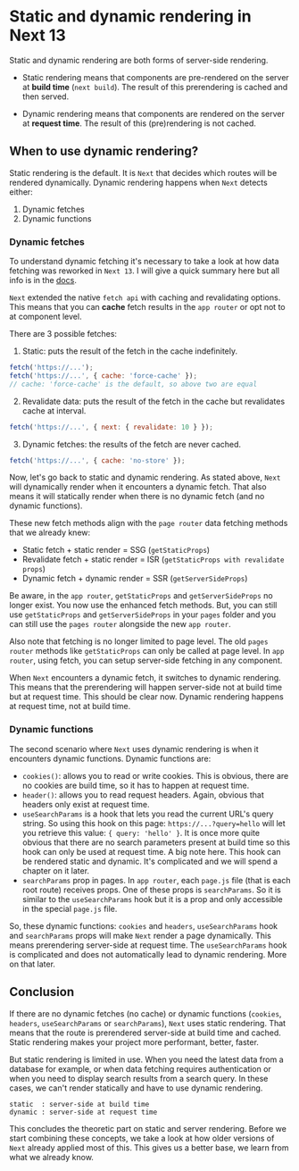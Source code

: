 # Static and dynamic rendering in Next 13

Static and dynamic rendering are both forms of server-side rendering.

- Static rendering means that components are pre-rendered on the server at **build time** (`next build`). The result of this prerendering is cached and then served.

- Dynamic rendering means that components are rendered on the server at **request time**. The result of this (pre)rendering is not cached.

## When to use dynamic rendering?

Static rendering is the default. It is `Next` that decides which routes will be rendered dynamically. Dynamic rendering happens when `Next` detects either:

1. Dynamic fetches
2. Dynamic functions

### Dynamic fetches

To understand dynamic fetching it's necessary to take a look at how data fetching was reworked in `Next 13`. I will give a quick summary here but all info is in the [docs](https://nextjs.org/docs/app/building-your-application/data-fetching).

`Next` extended the native `fetch api` with caching and revalidating options. This means that you can **cache** fetch results in the `app router` or opt not to at component level.

There are 3 possible fetches:

1. Static: puts the result of the fetch in the cache indefinitely.

```js
fetch('https://...');
fetch('https://...', { cache: 'force-cache' });
// cache: 'force-cache' is the default, so above two are equal
```

2. Revalidate data: puts the result of the fetch in the cache but revalidates cache at interval.

```js
fetch('https://...', { next: { revalidate: 10 } });
```

3. Dynamic fetches: the results of the fetch are never cached.

```js
fetch('https://...', { cache: 'no-store' });
```

Now, let's go back to static and dynamic rendering. As stated above, `Next` will dynamically render when it encounters a dynamic fetch. That also means it will statically render when there is no dynamic fetch (and no dynamic functions).

These new fetch methods align with the `page router` data fetching methods that we already knew:

- Static fetch + static render = SSG (`getStaticProps`)
- Revalidate fetch + static render = ISR (`getStaticProps with revalidate props`)
- Dynamic fetch + dynamic render = SSR (`getServerSideProps`)

Be aware, in the `app router`, `getStaticProps` and `getServerSideProps` no longer exist. You now use the enhanced fetch methods. But, you can still use `getStaticProps` and `getServerSideProps` in your `pages` folder and you can still use the `pages router` alongside the new `app router`.

Also note that fetching is no longer limited to page level. The old `pages router` methods like `getStaticProps` can only be called at page level. In `app router`, using fetch, you can setup server-side fetching in any component.

When `Next` encounters a dynamic fetch, it switches to dynamic rendering. This means that the prerendering will happen server-side not at build time but at request time. This should be clear now. Dynamic rendering happens at request time, not at build time.

### Dynamic functions

The second scenario where `Next` uses dynamic rendering is when it encounters dynamic functions. Dynamic functions are:

- `cookies()`: allows you to read or write cookies. This is obvious, there are no cookies are build time, so it has to happen at request time.
- `header()`: allows you to read request headers. Again, obvious that headers only exist at request time.
- `useSearchParams` is a hook that lets you read the current URL's query string. So using this hook on this page: `https://...?query=hello` will let you retrieve this value: `{ query: 'hello' }`. It is once more quite obvious that there are no search parameters present at build time so this hook can only be used at request time. A big note here. This hook can be rendered static and dynamic. It's complicated and we will spend a chapter on it later.
- `searchParams` prop in pages. In `app router`, each `page.js` file (that is each root route) receives props. One of these props is `searchParams`. So it is similar to the `useSearchParams` hook but it is a prop and only accessible in the special `page.js` file.

So, these dynamic functions: `cookies` and `headers`, `useSearchParams` hook and `searchParams` props will make `Next` render a page dynamically. This means prerendering server-side at request time. The `useSearchParams` hook is complicated and does not automatically lead to dynamic rendering. More on that later.

## Conclusion

If there are no dynamic fetches (no cache) or dynamic functions (`cookies`, `headers`, `useSearchParams` or `searchParams`), `Next` uses static rendering. That means that the route is prerendered server-side at build time and cached. Static rendering makes your project more performant, better, faster.

But static rendering is limited in use. When you need the latest data from a database for example, or when data fetching requires authentication or when you need to display search results from a search query. In these cases, we can't render statically and have to use dynamic rendering.

```
static  : server-side at build time
dynamic : server-side at request time
```

This concludes the theoretic part on static and server rendering. Before we start combining these concepts, we take a look at how older versions of `Next` already applied most of this. This gives us a better base, we learn from what we already know.
